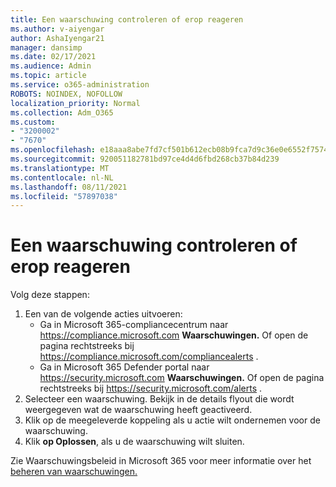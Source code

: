```yaml
---
title: Een waarschuwing controleren of erop reageren
ms.author: v-aiyengar
author: AshaIyengar21
manager: dansimp
ms.date: 02/17/2021
ms.audience: Admin
ms.topic: article
ms.service: o365-administration
ROBOTS: NOINDEX, NOFOLLOW
localization_priority: Normal
ms.collection: Adm_O365
ms.custom:
- "3200002"
- "7670"
ms.openlocfilehash: e18aaa8abe7fd7cf501b612ecb08b9fca7d9c36e0e6552f75742beb770063e93
ms.sourcegitcommit: 920051182781bd97ce4d4d6fbd268cb37b84d239
ms.translationtype: MT
ms.contentlocale: nl-NL
ms.lasthandoff: 08/11/2021
ms.locfileid: "57897038"
---
```

# <a name="review-or-act-on-an-alert"></a>Een waarschuwing controleren of erop reageren

Volg deze stappen:

1. Een van de volgende acties uitvoeren:
   - Ga in Microsoft 365-compliancecentrum naar <https://compliance.microsoft.com> **Waarschuwingen.** Of open de pagina rechtstreeks bij <https://compliance.microsoft.com/compliancealerts> .
   - Ga in Microsoft 365 Defender portal naar <https://security.microsoft.com> **Waarschuwingen.** Of open de pagina rechtstreeks bij <https://security.microsoft.com/alerts> .
2. Selecteer een waarschuwing. Bekijk in de details flyout die wordt weergegeven wat de waarschuwing heeft geactiveerd.
3. Klik op de meegeleverde koppeling als u actie wilt ondernemen voor de waarschuwing.
4. Klik **op Oplossen**, als u de waarschuwing wilt sluiten.

Zie Waarschuwingsbeleid in Microsoft 365 voor meer informatie over het [beheren van waarschuwingen.](https://docs.microsoft.com/microsoft-365/compliance/alert-policies)
